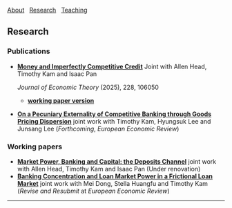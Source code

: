 [About](/index) &nbsp; [Research](/Research) &nbsp; [Teaching](/Teaching)


## Research

### Publications
- [**Money and Imperfectly Competitive Credit**](https://www.sciencedirect.com/science/article/pii/S0022053125000961)
  Joint with Allen Head, Timothy Kam and Isaac Pan
  
  *Journal of Economic Theory* (2025), 228, 106050
  - [**working paper version**](https://github.com/user-attachments/files/20735725/main-2025-06-06.pdf)


- [**On a Pecuniary Externality of Competitive Banking through Goods Pricing Dispersion**](https://github.com/user-attachments/files/21191548/main-July-10.pdf)
  joint work with Timothy Kam, Hyungsuk Lee and Junsang Lee (*Forthcoming*, *European Economic Review*)

### Working papers
- [**Market Power, Banking and Capital: the Deposits Channel**](https://github.com/samiengmanng/samiengmanng.github.io/files/11843866/HKNP-2.pdf)
  joint work with Allen Head, Timothy Kam and Isaac Pan (Under renovation)
- [**Banking Concentration and Loan Market Power in a Frictional Loan Market**](https://github.com/user-attachments/files/18113453/main-dstn-nov-2024.pdf)
  joint work with Mei Dong, Stella Huangfu and Timothy Kam (*Revise and Resubmit* at *European Economic Review*) 

---
<p style="font-size:11px">
